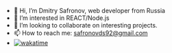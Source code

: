 - 👋 Hi, I’m Dmitry Safronov, web developer from Russia 
- 👀 I’m interested in REACT/Node.js
- 💞️ I’m looking to collaborate on interesting projects. 
- 📫 How to reach me: safronovds92@gmail.com
- [![wakatime](https://wakatime.com/badge/user/008c71d4-858b-4a7b-a4a9-4d5ba33085e5.svg)](https://wakatime.com/@008c71d4-858b-4a7b-a4a9-4d5ba33085e5)

<!---
sds92/sds92 is a ✨ special ✨ repository because its `README.md` (this file) appears on your GitHub profile.
You can click the Preview link to take a look at your changes.
--->

